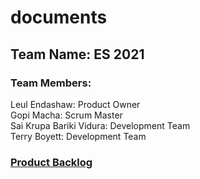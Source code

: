 # documents
## Team Name: ES 2021
### Team Members:             
Leul Endashaw:                  Product Owner<br/>
Gopi Macha:                     Scrum Master<br/>
Sai Krupa Bariki Vidura:        Development Team<br/>
Terry Boyett:                   Development Team<br/>
 ### [Product Backlog](https://dev.azure.com/sbarikiv/Gaming%20Behavioral%20Matchmaking%20System/_backlogs/backlog/Gaming%20Behavioral%20Matchmaking%20System%20Team/Backlog%20items)
